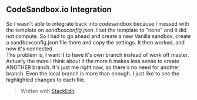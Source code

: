 ## CodeSandbox.io Integration
So I wasn't able to integrate back into codesandbox because I messed with the template on *sandboxconfig.json*.  I set the template to "none" and it did not compute.  So I had to go ahead and create a new Vanilla sandbox, create a sandboxconfig.json file there and copy the settings.  It then worked, and now it's connected.  
The problem is, I want it to have it's own branch instead of work off master.  Actually the more I think about it the more it makes less sense to create ANOTHER branch.  It's just me right now, so there's no need for another branch.  Even the local branch is more than enough.  I just like to see the highlighted changes to each file.


> Written with [StackEdit](https://stackedit.io/).
<!--stackedit_data:
eyJoaXN0b3J5IjpbLTM1NTI1MTY5MV19
-->